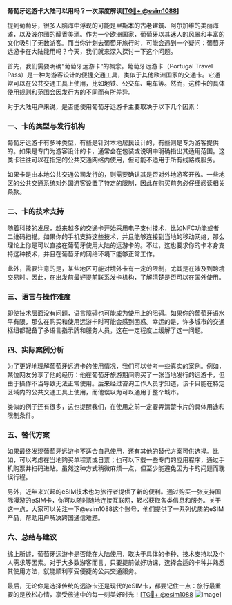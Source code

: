 **葡萄牙远游卡大陆可以用吗？一次深度解读[[TG💪+ @esim1088](https://t.me/s/esim1088)]**

提到葡萄牙，很多人脑海中浮现的可能是里斯本的古老建筑、阿尔加维的美丽海滩，以及波尔图的醇香美酒。作为一个欧洲国家，葡萄牙以其迷人的风景和丰富的文化吸引了无数游客。而当你计划去葡萄牙旅行时，可能会遇到一个疑问：葡萄牙远游卡在大陆能用吗？今天，我们就来深入探讨一下这个问题。

首先，我们需要明确“葡萄牙远游卡”的概念。葡萄牙远游卡（Portugal Travel Pass）是一种为游客设计的便捷交通工具，类似于其他欧洲国家的交通卡。它通常可以在公共交通工具上使用，比如地铁、公交车、电车等。然而，这种卡的具体使用规则和范围会因发行方的不同而有所差异。

对于大陆用户来说，是否能使用葡萄牙远游卡主要取决于以下几个因素：

### **一、卡的类型与发行机构**
葡萄牙远游卡有多种类型，有些是针对本地居民设计的，有些则是专为游客提供的。如果是专门为游客设计的卡，通常会在包装或说明中明确指出其适用范围。这类卡往往可以在指定的公共交通网络内使用，但可能不适用于所有线路或服务。

如果卡是由本地公共交通公司发行的，则需要确认其是否对外地游客开放。一些地区的公共交通系统对外国游客设置了特定的限制，因此在购买前务必仔细阅读相关条款。

### **二、卡的技术支持**
随着科技的发展，越来越多的交通卡开始采用电子支付技术，比如NFC功能或者二维码扫描。如果你的手机支持这些技术，并且能够连接到当地的移动网络，那么理论上你是可以直接在葡萄牙使用大陆的远游卡的。不过，这也要求你的卡本身支持这种技术，并且在葡萄牙的网络环境下能够正常工作。

此外，需要注意的是，某些地区可能对境外卡有一定的限制，尤其是在涉及到跨境交易时。因此，在出发前最好提前联系发卡机构，了解清楚是否可以在国外使用。

### **三、语言与操作难度**
即使技术层面没有问题，语言障碍也可能成为使用上的阻碍。如果你的葡萄牙语水平有限，那么在购买和使用远游卡时可能会感到困惑。幸运的是，许多城市的交通枢纽都配备了多语言指示牌和服务人员，这在一定程度上缓解了这一问题。

### **四、实际案例分析**
为了更好地理解葡萄牙远游卡的使用情况，我们可以参考一些真实的案例。例如，某位网友分享了他的经历：他在葡萄牙旅游期间购买了一张当地发行的远游卡，但由于操作不当导致无法正常使用。后来经过咨询工作人员才知道，该卡只能在特定区域内的公共交通工具上使用，而他误以为可以通用于整个城市。

类似的例子还有很多，这也提醒我们，在使用之前一定要弄清楚卡片的具体用途和限制条件。

### **五、替代方案**
如果最终发现葡萄牙远游卡不适合自己使用，还有其他的替代方案可供选择。比如，可以考虑在当地购买单程票或日票；也可以下载一些专门的应用程序，通过手机购票并扫码进站。虽然这种方式稍微麻烦一点，但至少能避免因为卡的问题而耽误行程。

另外，近年来兴起的eSIM技术也为旅行者提供了新的便利。通过购买一张支持国际漫游的eSIM卡，你可以随时随地连接互联网，轻松获取各类信息和服务。关于这一点，大家可以关注一下@esim1088这个账号，他们提供了一系列优质的eSIM产品，帮助用户解决跨国通信难题。

### **六、总结与建议**
综上所述，葡萄牙远游卡是否能在大陆使用，取决于具体的卡种、技术支持以及个人需求等因素。对于大多数游客而言，只要提前做好功课，选择合适的卡种并熟悉其使用方法，就能顺利享受便捷的公共交通服务。

最后，无论你是选择传统的远游卡还是现代的eSIM卡，都要记住一点：旅行最重要的是放松心情，享受旅途中的每一刻美好时光！[[TG💪+ @esim1088](https://t.me/s/esim1088) ![Image](https://i.postimg.cc/4NQfJmqS/Snipaste-2025-05-13-00-14-12.png)]